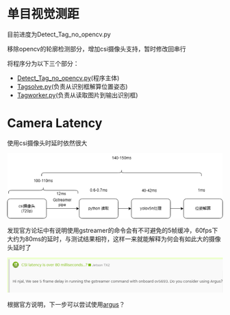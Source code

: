 # 单目视觉测距

目前进度为Detect_Tag_no_opencv.py

移除opencv的轮廓检测部分，增加csi摄像头支持，暂时修改回串行

将程序分为以下三个部分：

* [Detect_Tag_no_opencv.py](Detect_Tag_no_opencv.py)(程序主体)
* [Tagsolve.py](Tagsolve.py)(负责从识别框解算位置姿态)
* [Tagworker.py](Tagworker.py)(负责从读取图片到输出识别框)

# Camera Latency

使用csi摄像头时延时依然很大

![1711557771806](image/camera_latency/1711557771806.png)

发现官方论坛中有说明使用gstreamer的命令会有不可避免的5帧缓冲，60fps下大约为80ms的延时，与测试结果相符，这样一来就能解释为何会有如此大的摄像头延时了

![1711557682423](image/camera_latency/1711557682423.png)

根据官方说明，下一步可以尝试使用[argus](https://docs.nvidia.com/jetson/l4t-multimedia/group__LibargusAPI.html)？
